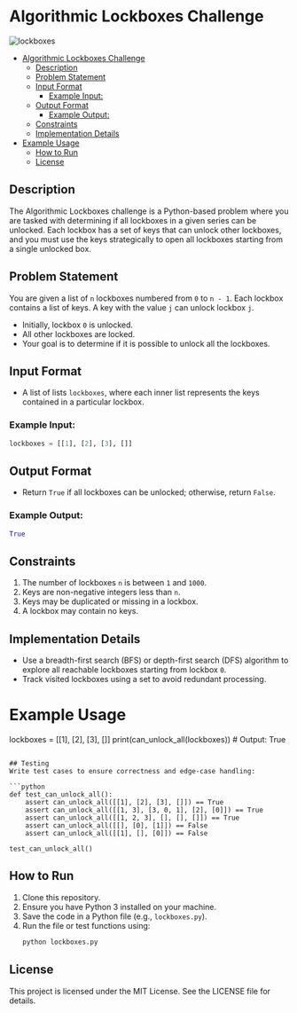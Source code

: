 # Algorithmic Lockboxes Challenge

![lockboxes](https://i.imgur.com/LMzFyHo.png)

- [Algorithmic Lockboxes Challenge](#algorithmic-lockboxes-challenge)
  - [Description](#description)
  - [Problem Statement](#problem-statement)
  - [Input Format](#input-format)
    - [Example Input:](#example-input)
  - [Output Format](#output-format)
    - [Example Output:](#example-output)
  - [Constraints](#constraints)
  - [Implementation Details](#implementation-details)
- [Example Usage](#example-usage)
  - [How to Run](#how-to-run)
  - [License](#license)


## Description
The Algorithmic Lockboxes challenge is a Python-based problem where you are tasked with determining if all lockboxes in a given series can be unlocked. Each lockbox has a set of keys that can unlock other lockboxes, and you must use the keys strategically to open all lockboxes starting from a single unlocked box.

## Problem Statement
You are given a list of `n` lockboxes numbered from `0` to `n - 1`. Each lockbox contains a list of keys. A key with the value `j` can unlock lockbox `j`.

- Initially, lockbox `0` is unlocked.
- All other lockboxes are locked.
- Your goal is to determine if it is possible to unlock all the lockboxes.

## Input Format
- A list of lists `lockboxes`, where each inner list represents the keys contained in a particular lockbox.

### Example Input:
```python
lockboxes = [[1], [2], [3], []]
```

## Output Format
- Return `True` if all lockboxes can be unlocked; otherwise, return `False`.

### Example Output:
```python
True
```

## Constraints
1. The number of lockboxes `n` is between `1` and `1000`.
2. Keys are non-negative integers less than `n`.
3. Keys may be duplicated or missing in a lockbox.
4. A lockbox may contain no keys.

## Implementation Details
- Use a breadth-first search (BFS) or depth-first search (DFS) algorithm to explore all reachable lockboxes starting from lockbox `0`.
- Track visited lockboxes using a set to avoid redundant processing.

# Example Usage
lockboxes = [[1], [2], [3], []]
print(can_unlock_all(lockboxes))  # Output: True
```

## Testing
Write test cases to ensure correctness and edge-case handling:

```python
def test_can_unlock_all():
    assert can_unlock_all([[1], [2], [3], []]) == True
    assert can_unlock_all([[1, 3], [3, 0, 1], [2], [0]]) == True
    assert can_unlock_all([[1, 2, 3], [], [], []]) == True
    assert can_unlock_all([[], [0], [1]]) == False
    assert can_unlock_all([[1], [], [0]]) == False

test_can_unlock_all()
```

## How to Run
1. Clone this repository.
2. Ensure you have Python 3 installed on your machine.
3. Save the code in a Python file (e.g., `lockboxes.py`).
4. Run the file or test functions using:
   ```bash
   python lockboxes.py
   ```

## License
This project is licensed under the MIT License. See the LICENSE file for details.
